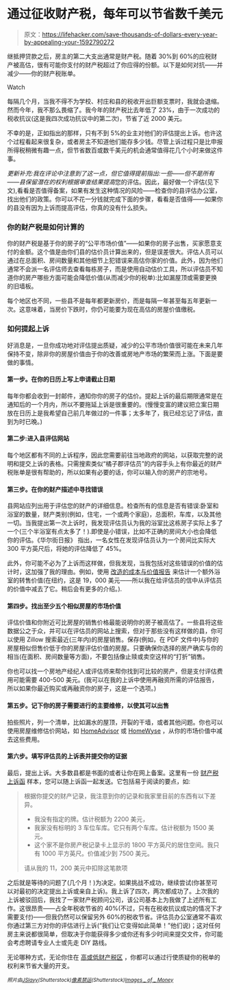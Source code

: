# 通过征收财产税，每年可以节省数千美元

> 原文：<https://lifehacker.com/save-thousands-of-dollars-every-year-by-appealing-your-1592790272>

继抵押贷款之后，房主的第二大支出通常是财产税。随着 30%到 60%的应税财产被高估，很有可能你支付的财产税超过了你应得的份额。以下是如何对抗——并减少——你的财产税账单。

Watch

每隔几个月，当我不得不为学校、村庄和县的税收开出巨额支票时，我就会退缩。然而今年，我不那么畏缩了。我今年的财产税比去年低了 23%，由于一次成功的税收抗议(这是我四次成功抗议中的第二次)，节省了近 2000 美元。

不幸的是，正如指出的那样，只有不到 5%的业主对他们的评估提出上诉。也许这个过程看起来很复杂，或者房主不知道他们能存多少钱。尽管上诉过程只是比申报所得税稍微有趣一点，但节省数百或数千美元的机会通常值得花几个小时来做这件事。

*更新补充:*我在评论中注意到了这一点，但它值得提前指出:一些——但不是所有——县保留潜在的权利*根据审查结果提高*您的评估。因此，最好做一个评估(见下文),看看是否值得备案，如果有发生这种情况的风险——检查你的县评估办公室，找出他们的政策。你可以不花一分钱就完成下面的步骤，看看是否值得——如果你的县没有因为上诉而提高评估，你真的没有什么损失。

### 你的财产税是如何计算的

你的财产税是基于你的房子的“公平市场价值”——如果你的房子出售，买家愿意支付的金额。这个值是由你们县的估价员计算出来的，但是误差很大。评估人员可以通过在总面积、房间数量和其他细节上犯错误来高估你家的价值。此外，因为他们通常不会派一名评估师去查看每栋房子，而是使用自动估价工具，所以评估员不知道你的房产哪些方面可能会降低价值(从而减少你的税单):比如漏屋顶或需要更换的旧墙板。

每个地区也不同，一些县不是每年都更新房价，而是每隔一年甚至每五年更新一次。这意味着，当房价下跌时，你仍可能要为现在高估的房屋价值缴税。

### 如何提起上诉

好消息是，一旦你成功地对评估提出质疑，减少的公平市场价值很可能在未来几年保持不变，除非你的房屋价值由于你的改善或房地产市场的繁荣而上涨。下面是要做的事情。

#### 第一步。在你的日历上写上申请截止日期

每年你都会收到一封邮件，通知你你的房子的估价。提起上诉的最后期限通常是在通知后的一个月内，所以不要拖延上诉是很重要的。(慢慢变富的建议把立案日期放在日历上是我希望自己前几年做过的一件事；太多年了，我已经忘记了评估，直到为时已晚。)

#### 第二步:进入县评估网站

每个地区都有不同的上诉程序，因此您需要前往当地政府的网站，以获取完整的说明和提交上诉的表格。只需搜索类似“橘子郡评估员”的内容手头上有你最近的财产税账单是很有帮助的，所以如果有必要的话，你可以输入你的房产的宗地号。

#### 第三步。在你的财产描述中寻找错误

县网站应列出用于评估您的财产的详细信息。检查所有的信息是否有错误:卧室和浴室的数量，财产类别(例如，住宅，一个或两个家庭)，总面积，车库，以及其他一切。当我提出第一次上诉时，我发现评估员认为我的浴室比这栋房子实际上多了一个(三个半浴室有点太多了！).即使是小错误，比如不正确的房间大小也会降低你的评估。《华尔街日报》 指出，一名女性在发现评估员认为一个房间比实际大 300 平方英尺后，将她的评估降低了 45%。

此外，你可能不必为了上诉而这样做，但我发现，当我包括对这些错误的价值的估计时，这加强了我的理由。例如，使用 [改造的成本与价值报告](http://www.remodeling.hw.net/cost-vs-value/2014/) 来估计一个额外浴室的转售价值(在纽约，这是 19，000 美元——所以我在给评估员的信中从评估员的价值中减去了它。稍后会有更多的介绍。).

#### 第四步。找出至少五个相似房屋的市场价值

评估价值和你附近可比房屋的销售价格最能说明你的房子被高估了。一些县将这些数据公之于众，并可以在评估员的网站上搜索，但对于那些没有这样做的县，你可以使用 Zillow 搜索最近(三年内)的房屋销售。保存(例如，在 PDF 文件中)与你的房屋相似但售价低于你的房屋评估价值的房屋。只要确保你选择的房产确实与你的相当(在面积、房间数量等方面)，不要包括像止赎或卖空这样的“打折”销售。

你也可以找一个房地产经纪人或评估师来帮你找到可比较的房产，但是支付评估费用可能需要 400-500 美元。(我可以在我的上诉中使用再融资所需的评估报告，所以如果你最近购买或再融资你的房子，这是一个选项。)

#### 第五步。记下你的房子需要进行的主要维修，以使其可以出售

拍些照片，列一个清单，比如漏水的屋顶，开裂的干墙，或者其他问题。你也可以使用房屋维修估价网站，如 [HomeAdvisor](http://www.homeadvisor.com/cost/) 或 [HomeWyse](http://www.homewyse.com/) ，从你的市场价值中减去这些费用。

#### 第六步。填写评估员的上诉表并提交你的证据

最后，提出上诉。大多数县都是书面的或者让你在网上备案。这里有一份 [财产税上诉函](http://www.needhelppayingbills.com/html/property_tax_appeal_letter_exa.html) 样本，您可以随上诉函一起发送。它包括易于阅读的要点，如:

> 根据你提交的财产记录，我注意到你的记录和我家里目前的东西有以下差异。
> 
> *   我没有指定的牌。估计税额为 2200 美元，
> *   我家没有标明的 3 车位车库。它只有两个车库。估计税额为 1500 美元。
> *   这个家不是你房产税记录卡上显示的 1800 平方英尺的居住空间。我只有 1000 平方英尺。价值减少到 7500 美元。
> 
> 请从我的 11，200 美元中扣除这笔款项

之后就是等待的问题了(几个月！)为决定。如果挑战不成功，继续尝试(你甚至可以对最初的决定提出上诉或亲自上诉)。我上诉了四次，两次都成功了。上次我的上诉被驳回后，我找了一家财产税顾问公司，该公司基本上为我做了上述所有工作。这很昂贵——占全年税收节省的 40%(不过，只有在税收抗议成功的情况下才需要支付)——但我仍然可以保留另外 60%的税收节省。评估员办公室通常不喜欢你通过第三方对你的评估进行上诉(“我们让它变得如此简单！”他们说)；这对任何房主来说都很简单，但取决于你能获得多少或你还有多少时间来提交文件，你可能会考虑聘请专业人士或先走 DIY 路线。

无论哪种方式，无论你住在 [高或低财产税区](http://www.zillow.com/blog/highest-and-lowest-property-taxes-149303/) ，你都可以通过行使质疑你的税单的权利来节省大量的开支。

*<small>照片由</small>*[*<small>JSlavy</small>*](http://www.shutterstock.com/pic.mhtml?id=135150149&src=id)*<small>(Shutterstock)</small>*[*<small>像素禁运</small>*](http://www.shutterstock.com/pic.mhtml?id=94498447&src=id)*<small>(Shutterstock)</small>*[*<small>Images _ of _ Money</small>*](https://www.flickr.com/photos/59937401@N07/5474209451/sizes/z/)